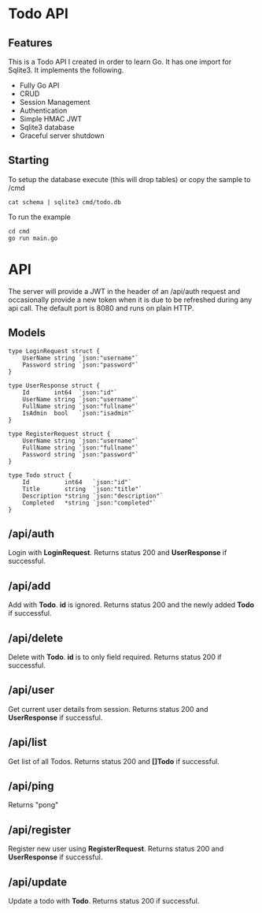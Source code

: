 # Todo API

## Features
This is a Todo API I created in order to learn Go. It has one import for Sqlite3. It implements the following.

* Fully Go API
* CRUD
* Session Management
* Authentication
* Simple HMAC JWT
* Sqlite3 database
* Graceful server shutdown

## Starting
To setup the database execute (this will drop tables) or copy the sample to /cmd
```
cat schema | sqlite3 cmd/todo.db
```
To run the example
```
cd cmd
go run main.go
```

# API
The server will provide a JWT in the header of an /api/auth request and occasionally provide a new token when it is due to be refreshed during any api call. The default port is 8080 and runs on plain HTTP.

## Models
```golang
type LoginRequest struct {
	UserName string `json:"username"`
	Password string `json:"password"`
}

type UserResponse struct {
	Id       int64  `json:"id"`
	UserName string `json:"username"`
	FullName string `json:"fullname"`
	IsAdmin  bool   `json:"isadmin"`
}

type RegisterRequest struct {
	UserName string `json:"username"`
	FullName string `json:"fullname"`
	Password string `json:"password"`
}

type Todo struct {
	Id          int64   `json:"id"`
	Title       string  `json:"title"`
	Description *string `json:"description"`
	Completed   *string `json:"completed"`
}
```

## /api/auth
Login with **LoginRequest**. Returns status 200 and **UserResponse** if successful.

## /api/add
Add with **Todo**. **id** is ignored. Returns status 200 and the newly added **Todo** if successful.

## /api/delete
Delete with **Todo**. **id** is to only field required. Returns status 200 if successful.

## /api/user
Get current user details from session. Returns status 200 and **UserResponse** if successful.

## /api/list
Get list of all Todos. Returns status 200 and **[]Todo** if successful.

## /api/ping
Returns "pong"

## /api/register
Register new user using **RegisterRequest**. Returns status 200 and **UserResponse** if successful.

## /api/update
Update a todo with **Todo**. Returns status 200 if successful.
